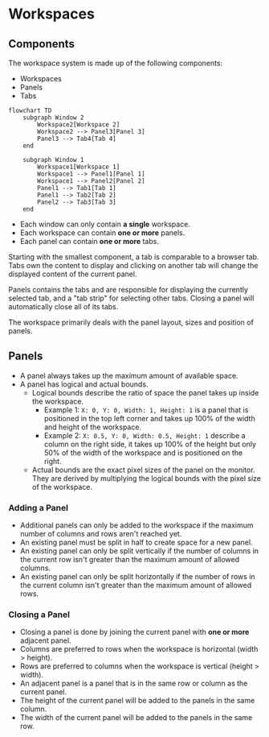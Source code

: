 # Workspaces

## Components

The workspace system is made up of the following components:

- Workspaces
- Panels
- Tabs

```mermaid
flowchart TD
    subgraph Window 2
        Workspace2[Workspace 2]
        Workspace2 --> Panel3[Panel 3]
        Panel3 --> Tab4[Tab 4]
    end

    subgraph Window 1
        Workspace1[Workspace 1]
        Workspace1 --> Panel1[Panel 1]
        Workspace1 --> Panel2[Panel 2]
        Panel1 --> Tab1[Tab 1]
        Panel1 --> Tab2[Tab 2]
        Panel2 --> Tab3[Tab 3]
    end
```

- Each window can only contain **a single** workspace.
- Each workspace can contain **one or more** panels.
- Each panel can contain **one or more** tabs.

Starting with the smallest component, a tab is comparable to a browser tab. Tabs own the content to display and clicking on another tab will change the displayed content of the current panel.

Panels contains the tabs and are responsible for displaying the currently selected tab, and a "tab strip" for selecting other tabs. Closing a panel will automatically close all of its tabs.

The workspace primarily deals with the panel layout, sizes and position of panels.

## Panels

- A panel always takes up the maximum amount of available space.
- A panel has logical and actual bounds.
  - Logical bounds describe the ratio of space the panel takes up inside the workspace.
    - Example 1: `X: 0, Y: 0, Width: 1, Height: 1` is a panel that is positioned in the top left corner and takes up 100% of the width and height of the workspace.
    - Example 2: `X: 0.5, Y: 0, Width: 0.5, Height: 1` describe a column on the right side, it takes up 100% of the height but only 50% of the width of the workspace and is positioned on the right.
  - Actual bounds are the exact pixel sizes of the panel on the monitor. They are derived by multiplying the logical bounds with the pixel size of the workspace.

### Adding a Panel

- Additional panels can only be added to the workspace if the maximum number of columns and rows aren't reached yet.
- An existing panel must be split in half to create space for a new panel.
- An existing panel can only be split vertically if the number of columns in the current row isn't greater than the maximum amount of allowed columns.
- An existing panel can only be split horizontally if the number of rows in the current column isn't greater than the maximum amount of allowed rows.

### Closing a Panel

- Closing a panel is done by joining the current panel with **one or more** adjacent panel.
- Columns are preferred to rows when the workspace is horizontal (width > height).
- Rows are preferred to columns when the workspace is vertical (height > width).
- An adjacent panel is a panel that is in the same row or column as the current panel.
- The height of the current panel will be added to the panels in the same column.
- The width of the current panel will be added to the panels in the same row.
